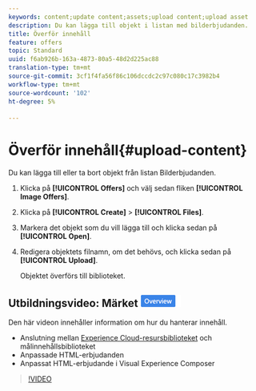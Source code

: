 ```yaml
---
keywords: content;update content;assets;upload content;upload asset
description: Du kan lägga till objekt i listan med bilderbjudanden.
title: Överför innehåll
feature: offers
topic: Standard
uuid: f6ab926b-163a-4873-80a5-48d2d225ac88
translation-type: tm+mt
source-git-commit: 3cf1f4fa56f86c106dccdc2c97c080c17c3982b4
workflow-type: tm+mt
source-wordcount: '102'
ht-degree: 5%

---
```



# Överför innehåll{#upload-content}

Du kan lägga till eller ta bort objekt från listan Bilderbjudanden.

1. Klicka på **[!UICONTROL Offers]** och välj sedan fliken **[!UICONTROL Image Offers]**.
1. Klicka på **[!UICONTROL Create]** > **[!UICONTROL Files]**.
1. Markera det objekt som du vill lägga till och klicka sedan på **[!UICONTROL Open]**.
1. Redigera objektets filnamn, om det behövs, och klicka sedan på **[!UICONTROL Upload]**.

   Objektet överförs till biblioteket.

## Utbildningsvideo: Märket ![Översikt över innehållsdatabas](/help/assets/overview.png)

Den här videon innehåller information om hur du hanterar innehåll.

* Anslutning mellan [Experience Cloud-resursbiblioteket](https://docs.adobe.com/content/help/en/core-services/interface/assets/creative-cloud.html) och målinnehållsbiblioteket
* Anpassade HTML-erbjudanden
* Anpassat HTML-erbjudande i Visual Experience Composer

>[!VIDEO](https://video.tv.adobe.com/v/17387)